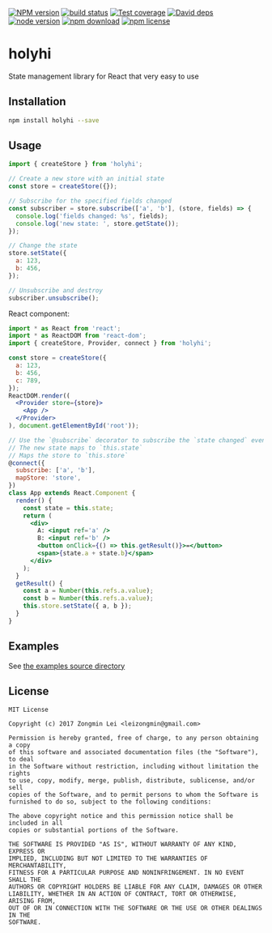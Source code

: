 [![NPM version][npm-image]][npm-url]
[![build status][travis-image]][travis-url]
[![Test coverage][coveralls-image]][coveralls-url]
[![David deps][david-image]][david-url]
[![node version][node-image]][node-url]
[![npm download][download-image]][download-url]
[![npm license][license-image]][download-url]

[npm-image]: https://img.shields.io/npm/v/holyhi.svg?style=flat-square
[npm-url]: https://npmjs.org/package/holyhi
[travis-image]: https://img.shields.io/travis/leizongmin/holyhi.svg?style=flat-square
[travis-url]: https://travis-ci.org/leizongmin/holyhi
[coveralls-image]: https://img.shields.io/coveralls/leizongmin/holyhi.svg?style=flat-square
[coveralls-url]: https://coveralls.io/r/leizongmin/holyhi?branch=master
[david-image]: https://img.shields.io/david/leizongmin/holyhi.svg?style=flat-square
[david-url]: https://david-dm.org/leizongmin/holyhi
[node-image]: https://img.shields.io/badge/node.js-%3E=_6.0-green.svg?style=flat-square
[node-url]: http://nodejs.org/download/
[download-image]: https://img.shields.io/npm/dm/holyhi.svg?style=flat-square
[download-url]: https://npmjs.org/package/holyhi
[license-image]: https://img.shields.io/npm/l/holyhi.svg

# holyhi

State management library for React that very easy to use

## Installation

```bash
npm install holyhi --save
```

## Usage

```js
import { createStore } from 'holyhi';

// Create a new store with an initial state
const store = createStore({});

// Subscribe for the specified fields changed
const subscriber = store.subscribe(['a', 'b'], (store, fields) => {
  console.log('fields changed: %s', fields);
  console.log('new state: ', store.getState());
});

// Change the state
store.setState({
  a: 123,
  b: 456,
});

// Unsubscribe and destroy
subscriber.unsubscribe();
```

React component:

```jsx
import * as React from 'react';
import * as ReactDOM from 'react-dom';
import { createStore, Provider, connect } from 'holyhi';

const store = createStore({
  a: 123,
  b: 456,
  c: 789,
});
ReactDOM.render((
  <Provider store={store}>
    <App />
  </Provider>
), document.getElementById('root'));

// Use the `@subscribe` decorator to subscribe the `state changed` event
// The new state maps to `this.state`
// Maps the store to `this.store`
@connect({
  subscribe: ['a', 'b'],
  mapStore: 'store',
})
class App extends React.Component {
  render() {
    const state = this.state;
    return (
      <div>
        A: <input ref='a' />
        B: <input ref='b' />
        <button onClick={() => this.getResult()}>=</button>
        <span>{state.a + state.b}</span>
      </div>
    );
  }
  getResult() {
    const a = Number(this.refs.a.value);
    const b = Number(this.refs.a.value);
    this.store.setState({ a, b });
  }
}
```

## Examples

See [the examples source directory](https://github.com/leizongmin/holyhi/tree/master/src/examples)

## License

```text
MIT License

Copyright (c) 2017 Zongmin Lei <leizongmin@gmail.com>

Permission is hereby granted, free of charge, to any person obtaining a copy
of this software and associated documentation files (the "Software"), to deal
in the Software without restriction, including without limitation the rights
to use, copy, modify, merge, publish, distribute, sublicense, and/or sell
copies of the Software, and to permit persons to whom the Software is
furnished to do so, subject to the following conditions:

The above copyright notice and this permission notice shall be included in all
copies or substantial portions of the Software.

THE SOFTWARE IS PROVIDED "AS IS", WITHOUT WARRANTY OF ANY KIND, EXPRESS OR
IMPLIED, INCLUDING BUT NOT LIMITED TO THE WARRANTIES OF MERCHANTABILITY,
FITNESS FOR A PARTICULAR PURPOSE AND NONINFRINGEMENT. IN NO EVENT SHALL THE
AUTHORS OR COPYRIGHT HOLDERS BE LIABLE FOR ANY CLAIM, DAMAGES OR OTHER
LIABILITY, WHETHER IN AN ACTION OF CONTRACT, TORT OR OTHERWISE, ARISING FROM,
OUT OF OR IN CONNECTION WITH THE SOFTWARE OR THE USE OR OTHER DEALINGS IN THE
SOFTWARE.
```

